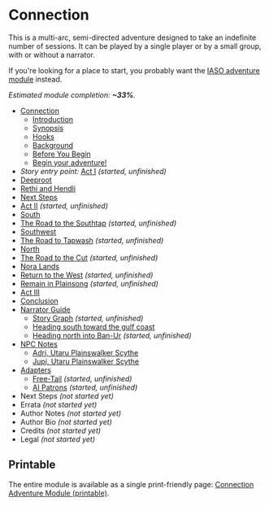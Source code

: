# Connection

This is a multi-arc, semi-directed adventure designed to take an indefinite number of sessions.
It can be played by a single player or by a small group, with or without a narrator.

If you're looking for a place to start, you probably want the [IASO adventure module](../iaso) instead.

<!-- +template files story/connection web-table-of-contents -->

_Estimated module completion: **~33%**._

* [Connection](010-front-matter.md)
  * [Introduction](015-introduction.md)
  * [Synopsis](020-synopsis.md)
  * [Hooks](025-hooks.md)
  * [Background](030-background.md)
  * [Before You Begin](080-before-you-begin.md)
  * [Begin your adventure!](099-adventure.md)
* _Story entry point:_ [Act I](100-chapter-1.md) _(started, unfinished)_
* [Deeproot](180-deeproot.md)
* [Rethi and Hendli](181-executors.md)
* [Next Steps](182-next-steps.md)
* [Act II](200-chapter-2.md) _(started, unfinished)_
* [South](210-gulf-coast.md)
* [The Road to the Southtap](211-road-to-southtap.md) _(started, unfinished)_
* [Southwest](220-tenakth-lands.md)
* [The Road to Tapwash](221-to-tapwash.md) _(started, unfinished)_
* [North](230-banuk-lands.md)
* [The Road to the Cut](231-to-the-cut.md) _(started, unfinished)_
* [Nora Lands](240-west.md)
* [Return to the West](241-return-to-the-sacred-lands.md) _(started, unfinished)_
* [Remain in Plainsong](250-plainsong.md) _(started, unfinished)_
* [Act III](300-chapter-3.md)
* [Conclusion](799-conclusion.md)
* [Narrator Guide](800-narrator-guide.md)
  * [Story Graph](802-story-graph.md) _(started, unfinished)_
  * [Heading south toward the gulf coast](826-act2-south.md)
  * [Heading north into Ban-Ur](827-act2-north.md) _(started, unfinished)_
* [NPC Notes](840-npc-notes.md)
  * [Adri, Utaru Plainswalker Scythe](841-adri.md)
  * [Jupi, Utaru Plainswalker Scythe](845-jupi.md)
* [Adapters](850-adapters.md)
  * [Free-Tail](852-free-tail.md) _(started, unfinished)_
  * [AI Patrons](870-ai-patrons.md) _(started, unfinished)_
* Next Steps _(not started yet)_
* Errata _(not started yet)_
* Author Notes _(not started yet)_
* Author Bio _(not started yet)_
* Credits _(not started yet)_
* Legal _(not started yet)_

<!-- -template files story/connection web-table-of-contents -->

## Printable

The entire module is available as a single print-friendly page: [Connection Adventure Module (printable)](print.md).
